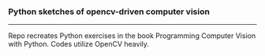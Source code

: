 ### Python sketches of opencv-driven computer vision

---

Repo recreates Python exercises in the book Programming Computer Vision with Python. Codes utilize OpenCV heavily.
